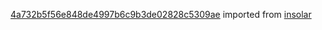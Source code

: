 [4a732b5f56e848de4997b6c9b3de02828c5309ae](https://github.com/insolar/insolar/commit/4a732b5f56e848de4997b6c9b3de02828c5309ae) imported from [insolar](https://github.com/insolar/insolar)
